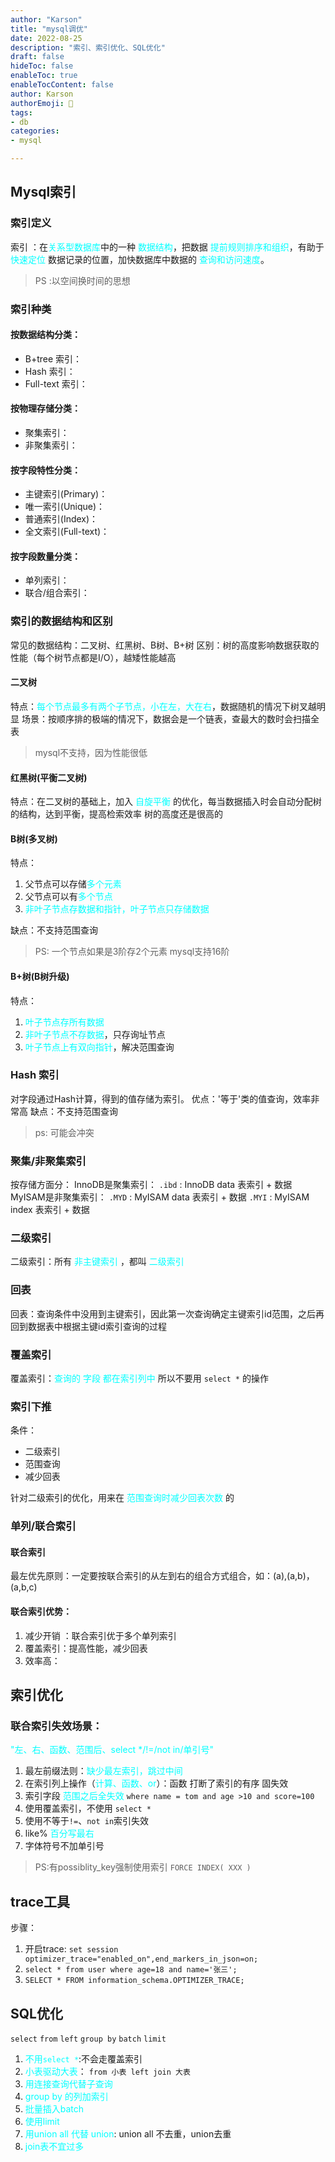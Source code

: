 ```yaml
---
author: "Karson"
title: "mysql调优"
date: 2022-08-25
description: "索引、索引优化、SQL优化"
draft: false
hideToc: false
enableToc: true
enableTocContent: false
author: Karson
authorEmoji: 👻
tags:
- db
categories:
- mysql

---
```


## Mysql索引
### 索引定义 
索引 ：在<font color='cyan'>关系型数据库</font>中的一种 <font color='cyan'>数据结构</font>，把数据 <font color='cyan'>提前规则排序和组织</font>，有助于 <font color='cyan'>快速定位</font> 数据记录的位置，加快数据库中数据的 <font color='cyan'>查询和访问速度</font>。
>PS :以空间换时间的思想

### 索引种类
#### 按数据结构分类：
+ B+tree 索引：
+ Hash 索引：
+ Full-text 索引：

#### 按物理存储分类：
+ 聚集索引：
+ 非聚集索引：

#### 按字段特性分类：
+ 主键索引(Primary)：
+ 唯一索引(Unique)：
+ 普通索引(Index)：
+ 全文索引(Full-text)：

#### 按字段数量分类：
+ 单列索引：
+ 联合/组合索引：

### 索引的数据结构和区别
常见的数据结构：二叉树、红黑树、B树、B+树
区别：树的高度影响数据获取的性能（每个树节点都是I/O），越矮性能越高
#### 二叉树
特点：<font color='cyan'>每个节点最多有两个子节点，小在左，大在右</font>，数据随机的情况下树叉越明显 
场景：按顺序排的极端的情况下，数据会是一个链表，查最大的数时会扫描全表
> mysql不支持，因为性能很低



#### 红黑树(平衡二叉树)
特点：在二叉树的基础上，加入 <font color='cyan'>自旋平衡</font> 的优化，每当数据插入时会自动分配树的结构，达到平衡，提高检索效率
树的高度还是很高的
#### B树(多叉树)
特点：
1. 父节点可以存储<font color='cyan'>多个元素</font>
2. 父节点可以有<font color='cyan'>多个节点</font> 
3. <font color='cyan'>非叶子节点存数据和指针，叶子节点只存储数据</font>
   
缺点：不支持范围查询
>PS: 一个节点如果是3阶存2个元素
> mysql支持16阶

#### B+树(B树升级)
特点：
1. <font color='cyan'>叶子节点存所有数据</font>
2. <font color='cyan'>非叶子节点不存数据</font>，只存询址节点
3. <font color='cyan'>叶子节点上有双向指针</font>，解决范围查询


### Hash 索引
对字段通过Hash计算，得到的值存储为索引。
优点：'等于'类的值查询，效率非常高
缺点：不支持范围查询
>ps: 可能会冲突


### 聚集/非聚集索引
按存储方面分：
InnoDB是聚集索引：
`.ibd` : InnoDB data 表索引 + 数据
MyISAM是非聚集索引：
`.MYD` : MyISAM data 表索引 + 数据
`.MYI` : MyISAM index 表索引 + 数据


### 二级索引
二级索引：所有 <font color='cyan'>非主键索引</font> ，都叫 <font color='cyan'>二级索引</font>

### 回表
回表：查询条件中没用到主键索引，因此第一次查询确定主键索引id范围，之后再回到数据表中根据主键id索引查询的过程

### 覆盖索引
覆盖索引：<font color='cyan'>查询的 字段 都在索引列中</font>
所以不要用 `select *` 的操作

### 索引下推
条件：
+ 二级索引
+ 范围查询
+ 减少回表

针对二级索引的优化，用来在 <font color='cyan'>范围查询时减少回表次数</font> 的

### 单列/联合索引
#### 联合索引
最左优先原则：一定要按联合索引的从左到右的组合方式组合，如：(a),(a,b)，(a,b,c)
#### 联合索引优势：
1. 减少开销 ：联合索引优于多个单列索引
2. 覆盖索引：提高性能，减少回表
3. 效率高：

## 索引优化
### 联合索引失效场景：
<font color='cyan'>"左、右、函数、范围后、select */!=/not in/单引号"</font>
1. 最左前缀法则：<font color='cyan'>缺少最左索引，跳过中间</font>
2. 在索引列上操作（<font color='cyan'>计算、函数、or</font>）：函数 打断了索引的有序 固失效
3. 索引字段 <font color='cyan'>范围之后全失效</font> `where name = tom and age >10 and score=100`
4. 使用覆盖索引，不使用 `select *`
5. 使用不等于`!=`、`not in`索引失效
6. like% <font color='cyan'>百分写最右</font>
7. 字体符号不加单引号


>PS:有possiblity_key强制使用索引 `FORCE INDEX( XXX )`

## trace工具
步骤：
1. 开启trace: `set session optimizer_trace="enabled_on",end_markers_in_json=on;`
2. `select * from user where age=18 and name='张三';`
3. `SELECT * FROM information_schema.OPTIMIZER_TRACE;`

## SQL优化
`select` `from` `left` `group by` `batch` `limit`
1. <font color='cyan'>不用`select *`</font>:不会走覆盖索引
2. <font color='cyan'>小表驱动大表</font>： `from 小表 left join 大表`
3. <font color='cyan'>用连接查询代替子查询</font>
4. <font color='cyan'>group by 的列加索引</font>
5. <font color='cyan'>批量插入batch</font>
6. <font color='cyan'>使用limit</font>
7. <font color='cyan'>用union all 代替 union</font>: union all 不去重，union去重
8. <font color='cyan'>join表不宜过多</font>